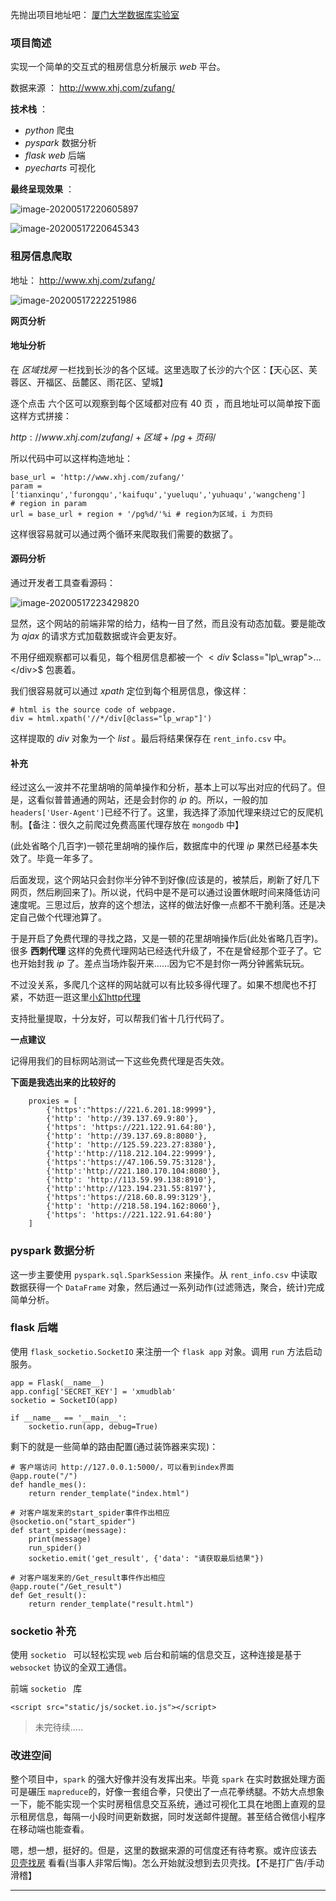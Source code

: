 先抛出项目地址吧： [厦门大学数据库实验室](http://dblab.xmu.edu.cn/blog/2355/#more-2355)

### 项目简述

实现一个简单的交互式的租房信息分析展示 $web$ 平台。

数据来源 ： http://www.xhj.com/zufang/

**技术栈** ：

- $python$ 爬虫
- $pyspark$ 数据分析
- $flask$  $web$ 后端
- $pyecharts$  可视化

**最终呈现效果** ：

![image-20200517220605897](images/image-20200517220605897.png)

![image-20200517220645343](images/image-20200517220645343.png)

### 租房信息爬取

地址： http://www.xhj.com/zufang/

![image-20200517222251986](images/image-20200517222251986.png)

**网页分析**

#### 地址分析

在 *区域找房*  一栏找到长沙的各个区域。这里选取了长沙的六个区：【天心区、芙蓉区、开福区、岳麓区、雨花区、望城】

逐个点击 六个区可以观察到每个区域都对应有 $40$ 页 ，而且地址可以简单按下面这样方式拼接：

$http://www.xhj.com/zufang/ + 区域+/pg + 页码/$

所以代码中可以这样构造地址：

```
base_url = 'http://www.xhj.com/zufang/'
param = ['tianxinqu','furongqu','kaifuqu','yueluqu','yuhuaqu','wangcheng']
# region in param
url = base_url + region + '/pg%d/'%i # region为区域，i 为页码
```

这样很容易就可以通过两个循环来爬取我们需要的数据了。



#### 源码分析

通过开发者工具查看源码：

![image-20200517223429820](images/image-20200517223429820.png)

显然，这个网站的前端非常的给力，结构一目了然，而且没有动态加载。要是能改为 $ajax$ 的请求方式加载数据或许会更友好。

不用仔细观察都可以看见，每个租房信息都被一个 $<div$ $class="lp\_wrap">...</div>$ 包裹着。

我们很容易就可以通过 $xpath$ 定位到每个租房信息，像这样：

```
# html is the source code of webpage.
div = html.xpath('//*/div[@class="lp_wrap"]')
```

这样提取的 $div$ 对象为一个 $list$ 。最后将结果保存在 `rent_info.csv` 中。



#### 补充

经过这么一波并不花里胡哨的简单操作和分析，基本上可以写出对应的代码了。但是，这看似普普通通的网站，还是会封你的 $ip$ 的。所以，一般的加 `headers['User-Agent']​`  已经不行了。这里，我选择了添加代理来绕过它的反爬机制。【备注：很久之前爬过免费高匿代理存放在 `mongodb` 中】

(此处省略个几百字)一顿花里胡哨的操作后，数据库中的代理 $ip$ 果然已经基本失效了。毕竟一年多了。

后面发现，这个网站只会封你半分钟不到好像(应该是的，被禁后，刷新了好几下网页，然后刷回来了)。所以说，代码中是不是可以通过设置休眠时间来降低访问速度呢。三思过后，放弃的这个想法，这样的做法好像一点都不干脆利落。还是决定自己做个代理池算了。

于是开启了免费代理的寻找之路，又是一顿的花里胡哨操作后(此处省略几百字)。很多 **西刺代理** 这样的免费代理网站已经迭代升级了，不在是曾经那个亚子了。它也开始封我 $ip$ 了。差点当场炸裂开来……因为它不是封你一两分钟酱紫玩玩。

不过没关系，多爬几个这样的网站就可以有比较多得代理了。如果不想爬也不打紧，不妨逛一逛这里[小幻http代理](https://ip.ihuan.me/)  

支持批量提取，十分友好，可以帮我们省十几行代码了。

**一点建议**

记得用我们的目标网站测试一下这些免费代理是否失效。

**下面是我选出来的比较好的**

```
    proxies = [
        {'https':"https://221.6.201.18:9999"},
        {'http': 'http://39.137.69.9:80'},
        {'https': 'https://221.122.91.64:80'},
        {'http': 'http://39.137.69.8:8080'},
        {'http': 'http://125.59.223.27:8380'},
        {'http':'http://118.212.104.22:9999'},
        {'https':'https://47.106.59.75:3128'},
        {'http':'http://221.180.170.104:8080'},
        {'http': 'http://113.59.99.138:8910'},
        {'http':'http://123.194.231.55:8197'},
        {'https':'https://218.60.8.99:3129'},
        {'http': 'http://218.58.194.162:8060'},
        {'https': 'https://221.122.91.64:80'}
    ]
```



### pyspark 数据分析

这一步主要使用 `pyspark.sql.SparkSession` 来操作。从 `rent_info.csv` 中读取数据获得一个 `DataFrame` 对象，然后通过一系列动作(过滤筛选，聚合，统计)完成简单分析。



### flask 后端

使用 `flask_socketio.SocketIO`  来注册一个 `flask app` 对象。调用 `run` 方法启动服务。

```
app = Flask(__name__)
app.config['SECRET_KEY'] = 'xmudblab'
socketio = SocketIO(app)

if __name__ == '__main__':
    socketio.run(app, debug=True)
```

剩下的就是一些简单的路由配置(通过装饰器来实现)：

```
# 客户端访问 http://127.0.0.1:5000/，可以看到index界面
@app.route("/")
def handle_mes():
    return render_template("index.html")

# 对客户端发来的start_spider事件作出相应
@socketio.on("start_spider")
def start_spider(message):
    print(message)
    run_spider()
    socketio.emit('get_result', {'data': "请获取最后结果"})

# 对客户端发来的/Get_result事件作出相应
@app.route("/Get_result")
def Get_result():
    return render_template("result.html")
```



### socketio 补充

使用 `socketio ` 可以轻松实现 `web` 后台和前端的信息交互，这种连接是基于 `websocket` 协议的全双工通信。

前端 `socketio ` 库

```
<script src="static/js/socket.io.js"></script>
```

> 未完待续…..



### 改进空间

整个项目中，`spark` 的强大好像并没有发挥出来。毕竟 `spark` 在实时数据处理方面可是碾压 `mapreduce`的，好像一套组合拳，只使出了一点花拳绣腿。不妨大点想象一下，能不能实现一个实时房租信息交互系统，通过可视化工具在地图上直观的显示租房信息，每隔一小段时间更新数据，同时发送邮件提醒。甚至结合微信小程序在移动端也能查看。

嗯，想一想，挺好的。但是，这里的数据来源的可信度还有待考察。或许应该去 [贝壳找房](https://cs.zu.ke.com/zufang/changshaxian/) 看看(当事人非常后悔)。怎么开始就没想到去贝壳找。【不是打广告/手动滑稽】



---


